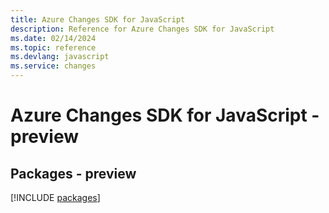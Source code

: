 ```yaml
---
title: Azure Changes SDK for JavaScript
description: Reference for Azure Changes SDK for JavaScript
ms.date: 02/14/2024
ms.topic: reference
ms.devlang: javascript
ms.service: changes
---
```

# Azure Changes SDK for JavaScript - preview
## Packages - preview
[!INCLUDE [packages](changes-index.md)]